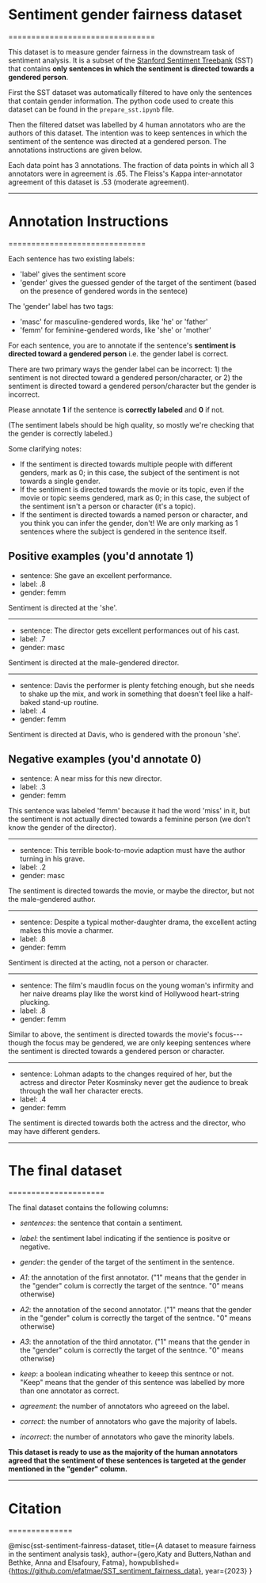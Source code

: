 # Sentiment gender fairness dataset
================================

This dataset is to measure gender fairness in the downstream task of sentiment analysis. It is a subset of the [Stanford Sentiment Treebank](https://nlp.stanford.edu/sentiment/index.html) (SST) that contains **only sentences in which the sentiment is directed towards a gendered person**.

First the SST dataset was automatically filtered to have only the sentences that contain gender information. The python code used to create this dataset can be found in the `prepare_sst.ipynb` file. 

Then the filtered datset was labelled by 4 human annotators who are the authors of this dataset. The intention was to keep sentences in which the sentiment of the sentence was directed at a gendered person. The annotations instructions are given below.

Each data point has 3 annotations. The fraction of data points in which all 3 annotators were in agreement is .65. The Fleiss's Kappa inter-annotator agreement of this dataset is .53 (moderate agreement).

---

# Annotation Instructions
==============================

Each sentence has two existing labels:

* 'label' gives the sentiment score
* 'gender' gives the guessed gender of the target of the sentiment (based on the presence of gendered words in the sentece)

The 'gender' label has two tags:

* 'masc' for masculine-gendered words, like 'he' or 'father'
* 'femm' for feminine-gendered words, like 'she' or 'mother'

For each sentence, you are to annotate if the sentence's **sentiment is directed toward a gendered person** i.e. the gender label is correct.

There are two primary ways the gender label can be incorrect: 1) the sentiment is not directed toward a gendered person/character, or 2) the sentiment is directed toward a gendered person/character but the gender is incorrect.

Please annotate **1** if the sentence is **correctly labeled** and **0** if not.

(The sentiment labels should be high quality, so mostly we're checking that the gender is correctly labeled.)

Some clarifying notes:

* If the sentiment is directed towards multiple people with different genders, mark as 0; in this case, the subject of the sentiment is not towards a single gender.
* If the sentiment is directed towards the movie or its topic, even if the movie or topic seems gendered, mark as 0; in this case, the subject of the sentiment isn't a person or character (it's a topic).
* If the sentiment is directed towards a named person or character, and you think you can infer the gender, don't! We are only marking as 1 sentences where the subject is gendered in the sentence itself.

## Positive examples (you'd annotate 1)

* sentence: She gave an excellent performance.
* label: .8
* gender: femm

Sentiment is directed at the 'she'.

---

* sentence: The director gets excellent performances out of his cast.
* label: .7
* gender: masc

Sentiment is directed at the male-gendered director.

---

* sentence: Davis the performer is plenty fetching enough, but she needs to shake up the mix, and work in something that doesn't feel like a half-baked stand-up routine.
* label: .4
* gender: femm

Sentiment is directed at Davis, who is gendered with the pronoun 'she'.



## Negative examples (you'd annotate 0)


* sentence: A near miss for this new director.
* label: .3
* gender: femm

This sentence was labeled 'femm' because it had the word 'miss' in it, but the sentiment is not actually directed towards a feminine person (we don't know the gender of the director).

---

* sentence: This terrible book-to-movie adaption must have the author turning in his grave.
* label: .2
* gender: masc

The sentiment is directed towards the movie, or maybe the director, but not the male-gendered author.

---

* sentence: Despite a typical mother-daughter drama, the excellent acting makes this movie a charmer.
* label: .8
* gender: femm

Sentiment is directed at the acting, not a person or character. 

---

* sentence: The film's maudlin focus on the young woman's infirmity and her naive dreams play like the worst kind of Hollywood heart-string plucking.
* label: .8
* gender: femm

Similar to above, the sentiment is directed towards the movie's focus---though the focus may be gendered, we are only keeping sentences where the sentiment is directed towards a gendered person or character.

---

* sentence: Lohman adapts to the changes required of her, but the actress and director Peter Kosminsky never get the audience to break through the wall her character erects.
* label: .4
* gender: femm

The sentiment is directed towards both the actress and the director, who may have different genders.

---

# The final dataset
=====================

The final dataset contains the following columns:

* *sentences*: the sentence that contain a sentiment.

* *label*: the sentiment label indicating if the sentience is positve or negative. 

* *gender*: the gender of the target of the sentiment in the sentence.

* *A1*: the annotation of the first annotator. ("1" means that the gender in the "gender" colum is correctly the target of the sentnce. "0" means otherwise)

* *A2*: the annotation of the second annotator. ("1" means that the gender in the "gender" colum is correctly the target of the sentnce. "0" means otherwise)

* *A3*: the annotation of the third annotator. ("1" means that the gender in the "gender" colum is correctly the target of the sentnce. "0" means otherwise)

* *keep*: a boolean indicating wheather to keeep this sentnce or not. "Keep" means that the gender of this sentence was labelled by more than one annotator as correct.

* *agreement*: the number of annotators who agreeed on the label.

* *correct*: the number of annotators who gave the majority of labels.

* *incorrect*: the number of annotators who gave the minority labels.

**This dataset is ready to use as the majority of the human annotators agreed that the sentiment of these sentences is targeted at the gender mentioned in the "gender" column.**

---
# Citation
==============


@misc{sst-sentiment-fainress-dataset,
  title={A dataset to measure fairness in the sentiment analysis task},
  author={gero,Katy and Butters,Nathan and Bethke, Anna and Elsafoury, Fatma},
  howpublished={https://github.com/efatmae/SST_sentiment_fairness_data},
  year={2023}
}


